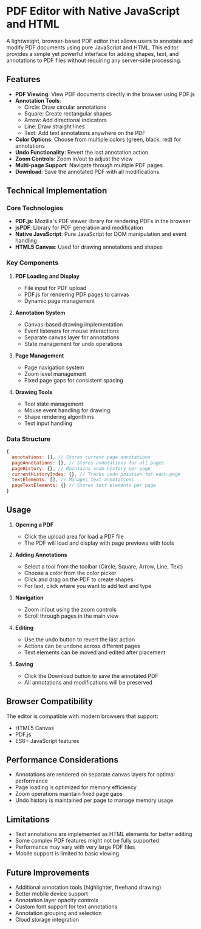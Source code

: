 # PDF Editor with Native JavaScript and HTML

A lightweight, browser-based PDF editor that allows users to annotate and modify PDF documents using pure JavaScript and HTML. This editor provides a simple yet powerful interface for adding shapes, text, and annotations to PDF files without requiring any server-side processing.

## Features

- **PDF Viewing**: View PDF documents directly in the browser using PDF.js
- **Annotation Tools**:
  - Circle: Draw circular annotations
  - Square: Create rectangular shapes
  - Arrow: Add directional indicators
  - Line: Draw straight lines
  - Text: Add text annotations anywhere on the PDF
- **Color Options**: Choose from multiple colors (green, black, red) for annotations
- **Undo Functionality**: Revert the last annotation action
- **Zoom Controls**: Zoom in/out to adjust the view
- **Multi-page Support**: Navigate through multiple PDF pages
- **Download**: Save the annotated PDF with all modifications

## Technical Implementation

### Core Technologies
- **PDF.js**: Mozilla's PDF viewer library for rendering PDFs in the browser
- **jsPDF**: Library for PDF generation and modification
- **Native JavaScript**: Pure JavaScript for DOM manipulation and event handling
- **HTML5 Canvas**: Used for drawing annotations and shapes

### Key Components

1. **PDF Loading and Display**
   - File input for PDF upload
   - PDF.js for rendering PDF pages to canvas
   - Dynamic page management

2. **Annotation System**
   - Canvas-based drawing implementation
   - Event listeners for mouse interactions
   - Separate canvas layer for annotations
   - State management for undo operations

3. **Page Management**
   - Page navigation system
   - Zoom level management
   - Fixed page gaps for consistent spacing

4. **Drawing Tools**
   - Tool state management
   - Mouse event handling for drawing
   - Shape rendering algorithms
   - Text input handling

### Data Structure

```javascript
{
  annotations: [], // Stores current page annotations
  pageAnnotations: {}, // Stores annotations for all pages
  pageHistory: {}, // Maintains undo history per page
  currentHistoryIndex: {}, // Tracks undo position for each page
  textElements: [], // Manages text annotations
  pageTextElements: {} // Stores text elements per page
}
```

## Usage

1. **Opening a PDF**
   - Click the upload area for load a PDF file
   - The PDF will load and display with page previews with tools

2. **Adding Annotations**
   - Select a tool from the toolbar (Circle, Square, Arrow, Line, Text)
   - Choose a color from the color picker
   - Click and drag on the PDF to create shapes
   - For text, click where you want to add text and type

3. **Navigation**
   - Zoom in/out using the zoom controls
   - Scroll through pages in the main view

4. **Editing**
   - Use the undo button to revert the last action
   - Actions can be undone across different pages
   - Text elements can be moved and edited after placement

5. **Saving**
   - Click the Download button to save the annotated PDF
   - All annotations and modifications will be preserved

## Browser Compatibility

The editor is compatible with modern browsers that support:
- HTML5 Canvas
- PDF.js
- ES6+ JavaScript features

## Performance Considerations

- Annotations are rendered on separate canvas layers for optimal performance
- Page loading is optimized for memory efficiency
- Zoom operations maintain fixed page gaps
- Undo history is maintained per page to manage memory usage

## Limitations

- Text annotations are implemented as HTML elements for better editing
- Some complex PDF features might not be fully supported
- Performance may vary with very large PDF files
- Mobile support is limited to basic viewing

## Future Improvements

- Additional annotation tools (highlighter, freehand drawing)
- Better mobile device support
- Annotation layer opacity controls
- Custom font support for text annotations
- Annotation grouping and selection
- Cloud storage integration 
